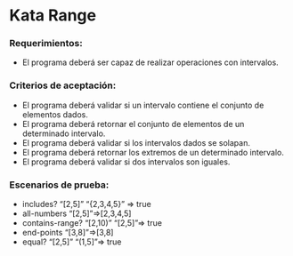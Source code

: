 # Kata Range
### Requerimientos:
-	El programa deberá ser capaz de realizar operaciones con intervalos.
### Criterios de aceptación:
-	El programa deberá validar si un intervalo contiene el conjunto de elementos dados.
-	El programa deberá retornar el conjunto de elementos de un determinado intervalo.
-	El programa deberá validar si los intervalos dados se solapan.
-	El programa deberá retornar los extremos de un determinado intervalo.
-	El programa deberá validar si dos intervalos son iguales.
### Escenarios de prueba:
-	includes? “[2,5]” “{2,3,4,5}” => true
-	all-numbers “[2,5]”=>[2,3,4,5]
-	contains-range? “[2,10)” “[2,5]”=> true
-	end-points “[3,8]”=>[3,8]
-	equal? “[2,5]” “(1,5]”=> true
